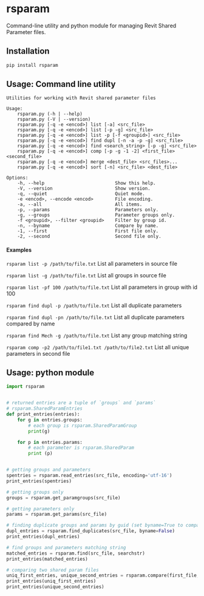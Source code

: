 # rsparam
Command-line utility and python module for managing Revit Shared Parameter files.


## Installation

``` bash
pip install rsparam
```

## Usage: Command line utility

``` text
Utilities for working with Revit shared parameter files

Usage:
    rsparam.py (-h | --help)
    rsparam.py (-V | --version)
    rsparam.py [-q -e <encod>] list [-a] <src_file>
    rsparam.py [-q -e <encod>] list [-p -g] <src_file>
    rsparam.py [-q -e <encod>] list -p [-f <groupid>] <src_file>
    rsparam.py [-q -e <encod>] find dupl [-n -a -p -g] <src_file>
    rsparam.py [-q -e <encod>] find <search_string> [-p -g] <src_file>
    rsparam.py [-q -e <encod>] comp [-p -g -1 -2] <first_file> <second_file>
    rsparam.py [-q -e <encod>] merge <dest_file> <src_files>...
    rsparam.py [-q -e <encod>] sort [-n] <src_file> <dest_file>

Options:
    -h, --help                          Show this help.
    -V, --version                       Show version.
    -q, --quiet                         Quiet mode.
    -e <encod>, --encode <encod>        File encoding.
    -a, --all                           All items.
    -p, --params                        Parameters only.
    -g, --groups                        Parameter groups only.
    -f <groupid>, --filter <groupid>    Filter by group id.
    -n, --byname                        Compare by name.
    -1, --first                         First file only.
    -2, --second                        Second file only.
```
#### Examples
`rsparam list -p /path/to/file.txt` List all parameters in source file

`rsparam list -g /path/to/file.txt` List all groups in source file

`rsparam list -pf 100 /path/to/file.txt` List all parameters in group with id 100

`rsparam find dupl -p /path/to/file.txt` List all duplicate parameters

`rsparam find dupl -pn /path/to/file.txt` List all duplicate parameters compared by name

`rsparam find Mech -g /path/to/file.txt` List any group matching string

`rsparam comp -p2 /path/to/file1.txt /path/to/file2.txt` List all unique parameters in second file

## Usage: python module

``` python
import rsparam


# returned entries are a tuple of `groups` and `params`
# rsparam.SharedParamEntries
def print_entries(entries):
    for g in entries.groups:
        # each group is rsparam.SharedParamGroup
        print(g)

    for p in entries.params:
        # each parameter is rsparam.SharedParam
        print (p)


# getting groups and parameters
spentries = rsparam.read_entries(src_file, encoding='utf-16')
print_entries(spentries)

# getting groups only
groups = rsparam.get_paramgroups(src_file)

# getting parameters only
params = rsparam.get_params(src_file)

# finding duplicate groups and params by guid (set byname=True to compare by name)
dupl_entries = rsparam.find_duplicates(src_file, byname=False)
print_entries(dupl_entries)

# find groups and parameters matching string
matched_entries = rsparam.find(src_file, searchstr)
print_entries(matched_entries)

# comparing two shared param files
uniq_first_entries, unique_second_entries = rsparam.compare(first_file, second_file)
print_entries(uniq_first_entries)
print_entries(unique_second_entries)
```
